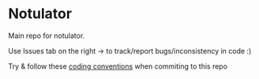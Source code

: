 Notulator
=============

Main repo for notulator.

Use Issues tab on the right ->
to track/report bugs/inconsistency in code :)

Try & follow these [coding conventions](http://sourceforge.net/adobe/flexsdk/wiki/Coding%20Conventions/) when commiting to this repo